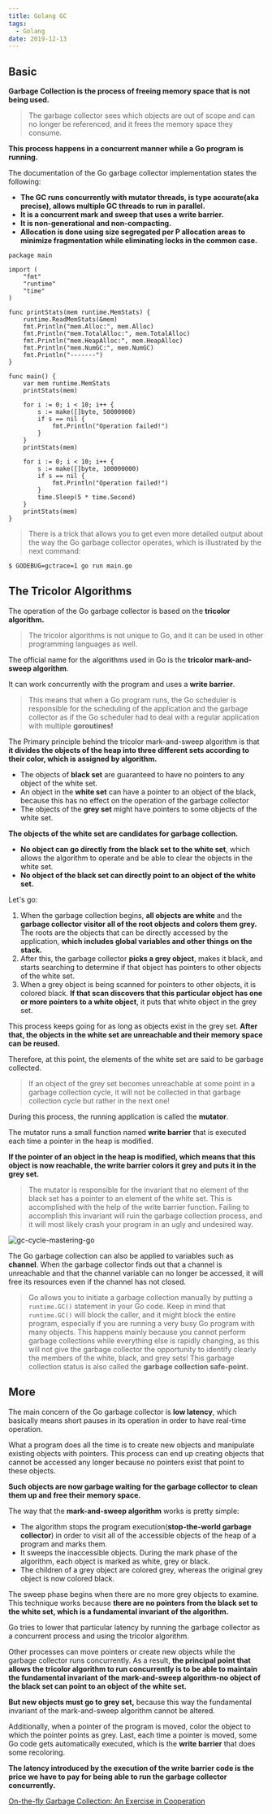 ```yaml
---
title: Golang GC
tags:
  - Golang
date: 2019-12-13
---
```


## Basic

**Garbage Collection is the process of freeing memory space that is not being used.**

> The garbage collector sees which objects are out of scope and can no longer be referenced, and it frees the memory space they consume.

**This process happens in a concurrent manner while a Go program is running.**

The documentation of the Go garbage collector implementation states the following:

- **The GC runs concurrently with mutator threads, is type accurate(aka precise), allows multiple GC threads to run in parallel.**
- **It is a concurrent mark and sweep that uses a write barrier.**
- **It is non-generational and non-compacting.**
- **Allocation is done using size segregated per P allocation areas to minimize fragmentation while eliminating locks in the common case.**

```golang
package main

import (
    "fmt"
    "runtime"
    "time"
)

func printStats(mem runtime.MemStats) {
    runtime.ReadMemStats(&mem)
    fmt.Println("mem.Alloc:", mem.Alloc)
    fmt.Println("mem.TotalAlloc:", mem.TotalAlloc)
    fmt.Println("mem.HeapAlloc:", mem.HeapAlloc)
    fmt.Println("mem.NumGC:", mem.NumGC)
    fmt.Println("-------")
}

func main() {
    var mem runtime.MemStats
    printStats(mem)

    for i := 0; i < 10; i++ {
        s := make([]byte, 50000000)
        if s == nil {
            fmt.Println("Operation failed!")
        }
    }
    printStats(mem)

    for i := 0; i < 10; i++ {
        s := make([]byte, 100000000)
        if s == nil {
            fmt.Println("Operation failed!")
        }
        time.Sleep(5 * time.Second)
    }
    printStats(mem)
}
```

> There is a trick that allows you to get even more detailed output about the way the Go garbage collector operates, which is illustrated by the next command:

```sh
$ GODEBUG=gctrace=1 go run main.go
```

## The Tricolor Algorithms

The operation of the Go garbage collector is based on the **tricolor algorithm.**

> The tricolor algorithms is not unique to Go, and it can be used in other programming languages as well.

The official name for the algorithms used in Go is the **tricolor mark-and-sweep algorithm**.

It can work concurrently with the program and uses a **write barrier**.

> This means that when a Go program runs, the Go scheduler is responsible for the scheduling of the application and the garbage collector as if the Go scheduler had to deal with a regular application with multiple **goroutines!**

The Primary principle behind the tricolor mark-and-sweep algorithm is that **it divides the objects of the heap into three different sets according to their color, which is assigned by algorithm.**

- The objects of **black set** are guaranteed to have no pointers to any object of the white set.
- An object in the **white set** can have a pointer to an object of the black, because this has no effect on the operation of the garbage collector
- The objects of the **grey set** might have pointers to some objects of the white set.

**The objects of the white set are candidates for garbage collection.**

- **No object can go directly from the black set to the white set**, which allows the algorithm to operate and be able to clear the objects in the white set.
- **No object of the black set can directly point to an object of the white set.**

Let's go:

1. When the garbage collection begins, **all objects are white** and the **garbage collector visitor all of the root objects and colors them grey.** The roots are the objects that can be directly accessed by the application, **which includes global variables and other things on the stack.**
2. After this, the garbage collector **picks a grey object**, makes it black, and starts searching to determine if that object has pointers to other objects of the white set.
3. When a grey object is being scanned for pointers to other objects, it is colored black. **If that scan discovers that this particular object has one or more pointers to a white object**, it puts that white object in the grey set.

This process keeps going for as long as objects exist in the grey set. **After that, the objects in the white set are unreachable and their memory space can be reused.**

Therefore, at this point, the elements of the white set are said to be garbage collected.

> If an object of the grey set becomes unreachable at some point in a garbage collection cycle, it will not be collected in that garbage collection cycle but rather in the next one!

During this process, the running application is called the **mutator**.

The mutator runs a small function named **write barrier** that is executed each time a pointer in the heap is modified.

**If the pointer of an object in the heap is modified, which means that this object is now reachable, the write barrier colors it grey and puts it in the grey set.**

> The mutator is responsible for the invariant that no element of the black set has a pointer to an element of the white set. This is accomplished with the help of the write barrier function. Failing to accomplish this invariant will ruin the garbage collection process, and it will most likely crash your program in an ugly and undesired way.

![gc-cycle-mastering-go](https://sherlockblaze.com/resources/img/golang/gc-cycle-mastering-go.png)

The Go garbage collection can also be applied to variables such as **channel**. When the garbage collector finds out that a channel is unreachable and that the channel variable can no longer be accessed, it will free its resources even if the channel has not closed.

> Go allows you to initiate a garbage collection manually by putting a `runtime.GC()` statement in your Go code.
Keep in mind that `runtime.GC()` will block the caller, and it might block the entire program, especially if you are running a very busy Go program with many objects. This happens mainly because you cannot perform garbage collections while everything else is rapidly changing, as this will not give the garbage collector the opportunity to identify clearly the members of the white, black, and grey sets!
This garbage collection status is also called the **garbage collection safe-point.**

## More

The main concern of the Go garbage collector is **low latency**, which basically means short pauses in its operation in order to have real-time operation.

What a program does all the time is to create new objects and manipulate existing objects with pointers. This process can end up creating objects that cannot be accessed any longer because no pointers exist that point to these objects.

**Such objects are now garbage waiting for the garbage collector to clean them up and free their memory space.**

The way that the **mark-and-sweep algorithm** works is pretty simple:

- The algorithm stops the program execution(**stop-the-world garbage collector**) in order to visit all of the accessible objects of the heap of a program and marks them.
- It sweeps the inaccessible objects. During the mark phase of the algorithm, each object is marked as white, grey or black.
- The children of a grey object are colored grey, whereas the original grey object is now colored black.

The sweep phase begins when there are no more grey objects to examine. This technique works because **there are no pointers from the black set to the white set, which is a fundamental invariant of the algorithm.**

Go tries to lower that particular latency by running the garbage collector as a concurrent process and using the tricolor algorithm.

Other processes can move pointers or create new objects while the garbage collector runs concurrently. As a result, **the principal point that allows the tricolor algorithm to run concurrently is to be able to maintain the fundamental invariant of the mark-and-sweep algorithm-no object of the black set can point to an object of the white set.**

**But new objects must go to grey set,** because this way the fundamental invariant of the mark-and-sweep algorithm cannot be altered.

Additionally, when a pointer of the program is moved, color the object to which the pointer points as grey. Last, each time a pointer is moved, some Go code gets automatically executed, which is the **write barrier** that does some recoloring.

**The latency introduced by the execution of the write barrier code is the price we have to pay for being able to run the garbage collector concurrently.**

[On-the-fly Garbage Collection: An Exercise in Cooperation](https://sherlockblaze.com/resources/file/golang/on-the-fly-gc.pdf)